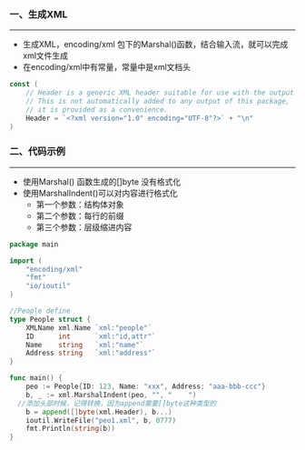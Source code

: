 ### 一、生成XML

***

* 生成XML，encoding/xml 包下的Marshal()函数，结合输入流，就可以完成xml文件生成
* 在encoding/xml中有常量，常量中是xml文档头

```go
const (
    // Header is a generic XML header suitable for use with the output of Marshal.
    // This is not automatically added to any output of this package,
    // it is provided as a convenience.
    Header = `<?xml version="1.0" encoding="UTF-8"?>` + "\n"
)
```

### 二、代码示例

***

* 使用Marshal() 函数生成的[]byte 没有格式化
* 使用MarshalIndent()可以对内容进行格式化
  * 第一个参数：结构体对象
  * 第二个参数：每行的前缀
  * 第三个参数：层级缩进内容

```go
package main

import (
	"encoding/xml"
	"fmt"
	"io/ioutil"
)

//People define
type People struct {
	XMLName xml.Name `xml:"people"`
	ID      int      `xml:"id,attr"`
	Name    string   `xml:"name"`
	Address string   `xml:"address"`
}

func main() {
	peo := People{ID: 123, Name: "xxx", Address: "aaa-bbb-ccc"}
	b, _ := xml.MarshalIndent(peo, "", "	")
  //添加头部时候，记得转换，因为append需要[]byte这种类型的
	b = append([]byte(xml.Header), b...)
	ioutil.WriteFile("peo1.xml", b, 0777)
	fmt.Println(string(b))
}
```

